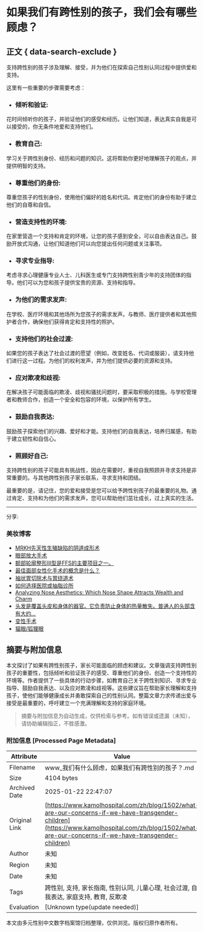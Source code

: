 # 如果我们有跨性别的孩子，我们会有哪些顾虑？

## 正文 { data-search-exclude }


支持跨性别的孩子涉及理解、接受，并为他们在探索自己性别认同过程中提供爱和支持。

这里有一些重要的步骤需要考虑：

-   ### 倾听和验证:
    

花时间倾听你的孩子，并验证他们的感受和经历。让他们知道，表达真实自我是可以接受的，你无条件地爱和支持他们。

-   ### 教育自己:
    

学习关于跨性别身份、经历和问题的知识。这将帮助你更好地理解孩子的观点，并提供明智的支持。

-   ### 尊重他们的身份:
    

尊重您孩子的性别身份，使用他们偏好的姓名和代词。肯定他们的身份有助于建立他们的自尊和自信。

-   ### 营造支持性的环境:
    

在家里营造一个支持和肯定的环境，让您的孩子感到安全，可以自由表达自己。鼓励开放式沟通，让他们知道他们可以向您提出任何问题或关注事项。

-   ### 寻求专业指导:
    

考虑寻求心理健康专业人士、儿科医生或专门支持跨性别青少年的支持团体的指导。他们可以为您和孩子提供宝贵的资源、支持和指导。

-   ### 为他们的需求发声:
    

在学校、医疗环境和其他场所为您孩子的需求发声。与教师、医疗提供者和其他照护者合作，确保他们获得肯定和支持性的照护。

-   ### 支持他们的社会过渡:
    

如果您的孩子表达了社会过渡的愿望（例如，改变姓名、代词或服装），请支持他们进行这一过程。为他们的权利发声，并为他们提供必要的资源和支持。

-   ### 应对欺凌和歧视:
    

在解决孩子可能面临的欺凌、歧视和骚扰问题时，要采取积极的措施。与学校管理者和教师合作，创造一个安全和包容的环境，以保护所有学生。

-   ### 鼓励自我表达:
    

鼓励孩子探索他们的兴趣、爱好和才能。支持他们的自我表达，培养归属感，有助于建立韧性和自信心。

-   ### 照顾好自己:
    

支持跨性别的孩子可能具有挑战性，因此在需要时，重视自我照顾并寻求支持是非常重要的。与其他跨性别孩子家长联系，寻求支持和团结。

最重要的是，请记住，您的爱和接受是您可以给予跨性别孩子的最重要的礼物。通过肯定、支持和为他们的需求发声，您可以帮助他们茁壮成长，过上真实的生活。

---

分享:

### 美妆博客

-   [MRKH先天性生殖缺陷的阴道成形术](https://www.kamolhospital.com/blog/483/vaginoplasty-for-mrkh-congenital-birth-defect)
-   [眼部放大手术](https://www.kamolhospital.com/blog/551/eye-enlargement-surgery)
-   [额部轮廓整形III型是FFS的主要项目之一。](https://www.kamolhospital.com/blog/567/forehead-contouring-type-iii-is-one-of-main-point-ffs)
-   [最佳面部女性化手术的概念是什么？](https://www.kamolhospital.com/blog/663/what-is-the-concept-of-best-facial-feminization-surgery)
-   [袖状胃切除术与胃绕道术](https://www.kamolhospital.com/blog/467/sleeve-gastrectomy-vs-gastric-bypass)
-   [如何选择医院或抽脂诊所](https://www.kamolhospital.com/blog/322/how-to-choose-a-hospital-or-liposuction-clinic)
-   [Analyzing Nose Aesthetics: Which Nose Shape Attracts Wealth and Charm](https://www.kamolhospital.com/blog/1865/analyzing-nose-aesthetics-which-nose-shape-attracts-wealth-and-charm)
-   [头发是覆盖头皮和身体的器官。它负责防止身体的热量散失。普通人的头部含有大约...](https://www.kamolhospital.com/blog/330/hair-is-an-organ-that-covers-the-scalp-and-body-it-is-responsible-for-preventing-heat-loss-from-the-body-the-average-human-head-contains-about)
-   [变性手术](https://www.kamolhospital.com/blog/660/sex-change-operation)
-   [猫眼/狐狸眼](https://www.kamolhospital.com/blog/550/cat-eyes-foxy-eyes)
<!-- tcd_original_link https://www.kamolhospital.com/zh/blog/1502/what-are-our-concerns-if-we-have-transgender-children -->


## 摘要与附加信息

<!-- tcd_abstract -->
本文探讨了如果有跨性别孩子，家长可能面临的顾虑和建议。文章强调支持跨性别孩子的重要性，包括倾听和验证孩子的感受、尊重他们的身份、创造一个支持性的环境等。作者提供了一些具体的行动步骤，如教育自己关于跨性别知识、寻求专业指导、鼓励自我表达、以及应对欺凌和歧视等。这些建议旨在帮助家长理解和支持孩子，使他们能够健康成长并勇敢探索自己的性别认同。整篇文章力求传递出爱与接受是最重要的，呼吁建立一个充满理解和支持的家庭环境。
<!-- tcd_abstract_end -->

> 摘要与附加信息为自动生成，仅供检索与参考。如有错误或遗漏（未知），请协助编辑指正，不胜感激。

### 附加信息 [Processed Page Metadata]

| Attribute       | Value                                  |
|-----------------|----------------------------------------|
| Filename        | www_我们有什么顾虑，如果我们有跨性别的孩子？.md                             |
| Size            | 4104 bytes                           |
| Archived Date   | 2025-01-22 22:47:07                             |
| Original Link   | [https://www.kamolhospital.com/zh/blog/1502/what-are-our-concerns-if-we-have-transgender-children](https://www.kamolhospital.com/zh/blog/1502/what-are-our-concerns-if-we-have-transgender-children)                       |
| Author          | 未知                               |
| Region          | 未知                               |
| Date            | 未知                                 |
| Tags            | 跨性别, 支持, 家长指南, 性别认同, 儿童心理, 社会过渡, 自我表达, 家庭支持, 教育, 反欺凌                                 |
| Evaluation            | [Unknown type(update needed)]                                 |
<!-- tcd_table_end -->

本文由多元性别中文数字档案馆归档整理，仅供浏览。版权归原作者所有。
